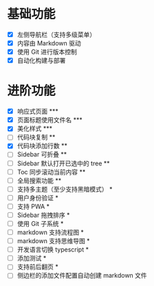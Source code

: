 # 基础功能

- [x] 左侧导航栏（支持多级菜单）
- [x] 内容由 Markdown 驱动
- [x] 使用 Git 进行版本控制
- [x] 自动化构建与部署

# 进阶功能

- [x] 响应式页面 ***
- [x] 页面标题使用文件名 ***
- [x] 美化样式 ***
- [ ] 代码块复制 **
- [x] 代码块添加行数 **
- [ ] Sidebar 可折叠 **
- [ ] Sidebar 默认打开已选中的 tree **
- [ ] Toc 同步滚动当前内容 **
- [ ] 全局搜索功能 **
- [ ] 支持多主题（至少支持黑暗模式） *
- [ ] 用户身份验证 *
- [ ] 支持 PWA *
- [ ] Sidebar 拖拽排序 *
- [ ] 使用 Git 子系统 *
- [ ] markdown 支持流程图 *
- [ ] markdown 支持思维导图 *
- [ ] 开发语言切换 typescript *
- [ ] 添加测试 *
- [ ] 支持前后翻页 *
- [ ] 侧边栏的添加文件配置自动创建 markdown 文件
